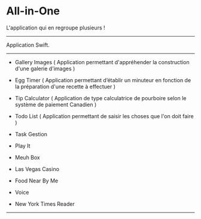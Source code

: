 # All-in-One

L'application qui en regroupe plusieurs !

-----------------------------------------

Application Swift.

-----------------------------------------

- Gallery Images ( Application permettant d'appréhender la construction d'une galerie d'images )

- Egg Timer ( Application permettant d’établir un minuteur en fonction de la préparation d'une recette à effectuer )

- Tip Calculator ( Application de type calculatrice de pourboire selon le système de paiement Canadien )

- Todo List ( Application permettant de saisir les choses que l'on doit faire )

- Task Gestion

- Play It

- Meuh Box

- Las Vegas Casino

- Food Near By Me

- Voice

- New York Times Reader

-----------------------------------------
